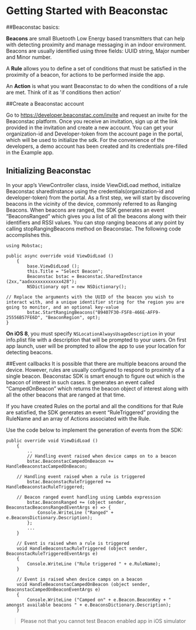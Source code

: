 Getting Started with Beaconstac
===================


##Beaconstac basics:

**Beacons** are small Bluetooth Low Energy based transmitters that can help with detecting proximity and manage messaging in an indoor environment. Beacons are usually identified using three fields: UUID string, Major number and Minor number.

A **Rule** allows you to define a set of conditions that must be satisfied in the proximity of a beacon, for actions to be performed inside the app.

An **Action** is what you want Beaconstac to do when the conditions of a rule are met. Think of it as 'if conditions then action'

##Create a Beaconstac account

Go to https://developer.beaconstac.com/invite and request an invite for the Beaconstac platform. Once you receive an invitation, sign up at the link provided in the invitation and create a new account. You can get your organization-id and Developer-token from the account page in the portal, which will be used to initialize the sdk. For the convenience of the developers, a demo account has been created and its credentials pre-filled in the Example app.

## Initializing Beaconstac

In your app’s ViewController class, inside ViewDidLoad method, initialize Beaconstac sharedInstance using the credentials(organization-id and developer-token) from the portal. As a first step, we will start by discovering beacons in the vicinity of the device, commonly referred to as Ranging Beacons. When beacons are ranged, the SDK generates an event “BeaconsRanged” which gives you a list of all the beacons along with their identifiers and RSSI values. You can stop ranging beacons at any point by calling stopRangingBeacons method on Beaconstac. The following code accomplishes this.

    using Mobstac;
    
    public async override void ViewDidLoad ()
    	{
    		base.ViewDidLoad ();
    	    this.Title = "Select Beacon";
    	    Beaconstac bstac = Beaconstac.SharedInstance (2xx,"aadxxxxxxxxxxxx428");
    		NSDictionary opt = new NSDictionary();
    	
    // Replace the arguments with the UUID of the beacon you wish to interact with, and a unique identifier string for the region you are going to monitor, and an optional key-value 
    		bstac.StartRangingBeacons("B9407F30-F5F8-466E-AFF9-25556B57FE6D", "BeaconRegion", opt);
    }

**On iOS 8**, you must specify <code>NSLocationAlwaysUsageDescription</code> in your info.plist file with a description that will be prompted to your users. On first app launch, user will be prompted to allow the app to use your location for detecting beacons.

##Event callbacks
It is possible that there are multiple beacons around the device. However, rules are usually configured to respond to proximity of a single beacon. Beaconstac SDK is smart enough to figure out which is the beacon of interest in such cases. It generates an event called “CampedOnBeacon” which returns the beacon object of interest along with all the other beacons that are ranged at that time. 

If you have created Rules on the portal and all the conditions for that Rule are satisfied, the SDK generates an event “RuleTriggered” providing the RuleName and an array of Actions associated with the Rule. 

Use the code below to implement the generation of events from the SDK:

    public override void ViewDidLoad ()
    	{
    		..
    		// Handling event raised when device camps on to a beacon
    		bstac.BeaconstacCampedOnBeacon += HandleBeaconstacCampedOnBeacon;
    			
	    // Handling event raised when a rule is triggered
    		bstac.BeaconstacRuleTriggered += HandleBeaconstacRuleTriggered;
    
	    // Beacon ranged event handling using Lambda expression 
    		bstac.BeaconsRanged += (object sender, BeaconstacBeaconsRangedEventArgs e) => {
    			Console.WriteLine ("Ranged" + e.BeaconsDictionary.Description);
    		};
    		...
    	}
    
    	// Event is raised when a rule is triggered
    	void HandleBeaconstacRuleTriggered (object sender, BeaconstacRuleTriggeredEventArgs e)
    	{
    		Console.WriteLine ("Rule triggered " + e.RuleName);
    	}
    
    	// Event is raised when device camps on a beacon
    	void HandleBeaconstacCampedOnBeacon (object sender, BeaconstacCampedOnBeaconEventArgs e)
    	{
    		Console.WriteLine ("Camped on" + e.Beacon.BeaconKey + " amongst available beacons " + e.BeaconsDictionary.Description);
    	}

> Please not that you cannot test Beacon enabled app in iOS simulator